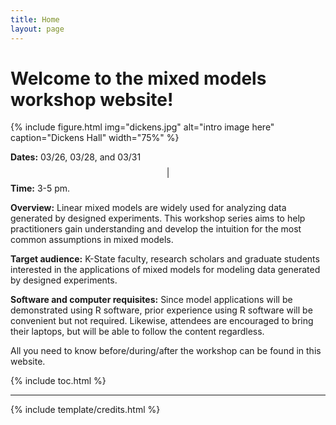 ```yaml
---
title: Home
layout: page
---
```


# Welcome to the mixed models workshop website!

{% include figure.html img="dickens.jpg" alt="intro image here" caption="Dickens Hall" width="75%" %}

**Dates:** 03/26, 03/28, and 03/31 $$\vert$$ **Time:** 3-5 pm.  

**Overview:** Linear mixed models are widely used for analyzing data generated by designed experiments. This workshop series aims to help practitioners gain understanding and develop the intuition for the most common assumptions in mixed models.

**Target audience:** K-State faculty, research scholars and graduate students interested in the applications of mixed models for modeling data generated by designed experiments. 

**Software and computer requisites:** Since model applications will be demonstrated using R software, prior experience using R software will be convenient but not required. Likewise, attendees are encouraged to bring their laptops, but will be able to follow the content regardless.

All you need to know before/during/after the workshop can be found in this website.   

{% include toc.html %}

------

{% include template/credits.html %}
